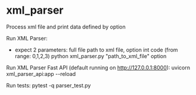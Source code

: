 # xml_parser
Process xml file and print data defined by option

Run XML Parser:
- expect 2 parameters: full file path to xml file, option int code (from range: 0,1,2,3)
python xml_parser.py "path_to_xml_file" option

Run XML Parser Fast API (default running on http://127.0.0.1:8000):
uvicorn xml_parser_api:app --reload

Run tests:
pytest -q parser_test.py
